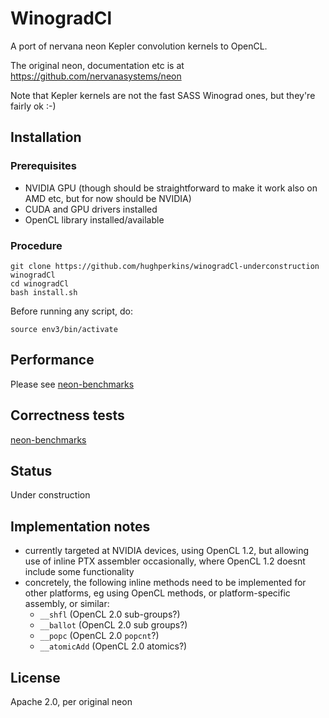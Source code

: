 # WinogradCl

A port of nervana neon Kepler convolution kernels to OpenCL.

The original neon, documentation etc is at https://github.com/nervanasystems/neon

Note that Kepler kernels are not the fast SASS Winograd ones, but they're fairly ok :-)

## Installation

### Prerequisites

* NVIDIA GPU (though should be straightforward to make it work also on AMD etc, but for now should be
NVIDIA)
* CUDA and GPU drivers installed
* OpenCL library installed/available

### Procedure

```
git clone https://github.com/hughperkins/winogradCl-underconstruction winogradCl
cd winogradCl
bash install.sh
```
Before running any script, do:
```
source env3/bin/activate
```

## Performance

Please see [neon-benchmarks](https://github.com/hughperkins/neon-benchmarks/blob/master/results/vgga_summary.md)

## Correctness tests

[neon-benchmarks](https://github.com/hughperkins/neon-benchmarks/blob/master/results/vgga_summary.md)

## Status

Under construction

## Implementation notes

* currently targeted at NVIDIA devices, using OpenCL 1.2, but allowing use of inline PTX assembler
occasionally, where OpenCL 1.2 doesnt include some functionality
* concretely, the following inline methods need to be implemented for other platforms, eg using OpenCL
methods, or platform-specific assembly, or similar:
  * `__shfl`  (OpenCL 2.0 sub-groups?)
  * `__ballot` (OpenCL 2.0 sub groups?)
  * `__popc` (OpenCL 2.0 `popcnt`?)
  * `__atomicAdd` (OpenCL 2.0 atomics?)

## License

Apache 2.0, per original neon

